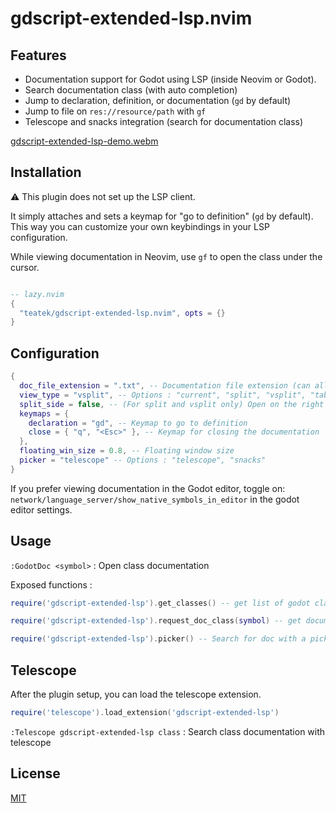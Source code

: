 # gdscript-extended-lsp.nvim

## Features

- Documentation support for Godot using LSP (inside Neovim or Godot).
- Search documentation class (with auto completion)
- Jump to declaration, definition, or documentation (`gd` by default)
- Jump to file on `res://resource/path` with `gf`
- Telescope and snacks integration (search for documentation class)

[gdscript-extended-lsp-demo.webm](https://github.com/user-attachments/assets/52cc29db-2612-4bfd-b963-3217cdb2f3be)

## Installation

⚠️ This plugin does not set up the LSP client.

It simply attaches and sets a keymap for "go to definition" (`gd` by default). This way you can customize your own keybindings in your LSP configuration.

While viewing documentation in Neovim, use `gf` to open the class under the cursor.

```lua

-- lazy.nvim
{
  "teatek/gdscript-extended-lsp.nvim", opts = {}
}
```

## Configuration

```lua
{
  doc_file_extension = ".txt", -- Documentation file extension (can allow a better search in buffers list with telescope)
  view_type = "vsplit", -- Options : "current", "split", "vsplit", "tab", "floating"
  split_side = false, -- (For split and vsplit only) Open on the right or top on false and on the left or bottom on true
  keymaps = {
    declaration = "gd", -- Keymap to go to definition
    close = { "q", "<Esc>" }, -- Keymap for closing the documentation
  },
  floating_win_size = 0.8, -- Floating window size
  picker = "telescope" -- Options : "telescope", "snacks"
}
```

If you prefer viewing documentation in the Godot editor, toggle on: `network/language_server/show_native_symbols_in_editor` in the godot editor settings.

## Usage

`:GodotDoc <symbol>` : Open class documentation

Exposed functions :

```lua
require('gdscript-extended-lsp').get_classes() -- get list of godot classes

require('gdscript-extended-lsp').request_doc_class(symbol) -- get documentation for a class

require('gdscript-extended-lsp').picker() -- Search for doc with a picker (set by picker setting in the config)
```

## Telescope

After the plugin setup, you can load the telescope extension.

```lua
require('telescope').load_extension('gdscript-extended-lsp')
```

`:Telescope gdscript-extended-lsp class` : Search class documentation with telescope


## License

[MIT](./LICENSE)
